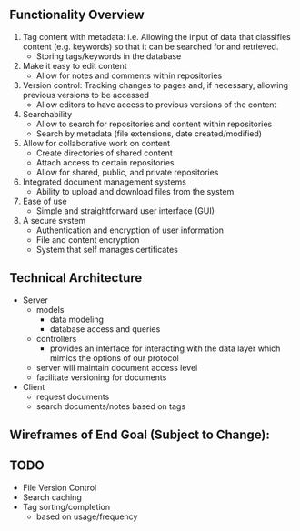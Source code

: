 
## Functionality Overview
1.  Tag content with metadata: i.e. Allowing the input of data that classifies content (e.g. keywords) so that it can be searched for and retrieved.
    * Storing tags/keywords in the database
2. Make it easy to edit content
    * Allow for notes and comments within repositories
3. Version control: Tracking changes to pages and, if necessary, allowing previous versions to be accessed
    * Allow editors to have access to previous versions of the content
4. Searchability
    * Allow to search for repositories and content within repositories
    * Search by metadata (file extensions, date created/modified)
5. Allow for collaborative work on content
    * Create directories of shared content
    * Attach access to certain repositories
    * Allow for shared, public, and private repositories
6. Integrated document management systems
    * Ability to upload and download files from the system
7. Ease of use
    * Simple and straightforward user interface (GUI) 
8. A secure system
    * Authentication and encryption of user information
    * File and content encryption 
    * System that self manages certificates
    
## Technical Architecture

* Server 
    * models
        * data modeling
        * database access and queries
    * controllers
        * provides an interface for interacting with the data layer which mimics the options of our protocol
    * server will maintain document access level
    *  facilitate versioning for documents
* Client
    * request documents
    * search documents/notes based on tags

## Wireframes of End Goal (Subject to Change):

## TODO
* File Version Control
* Search caching
* Tag sorting/completion
   * based on usage/frequency


